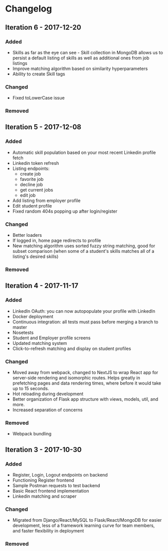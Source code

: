 # Changelog

## Iteration 6 - 2017-12-20

### Added
- Skills as far as the eye can see - Skill collection in MongoDB allows us to persist a default listing of skills as well as additional ones from job listings
- Improve matching algorithm based on similarity hyperparameters
- Ability to create Skill tags


### Changed
- Fixed toLowerCase issue


### Removed

## Iteration 5 - 2017-12-08

### Added
- Automatic skill population based on your most recent Linkedin profile fetch
- Linkedin token refresh
- Listing endpoints: 
  - create job
  - favorite job
  - decline job
  - get current jobs
  - edit job
- Add listing from employer profile
- Edit student profile
- Fixed random 404s popping up after login/register
 

### Changed
- Better loaders
- If logged in, home page redirects to profile
- New matching algorithm uses sorted fuzzy string matching, good for subset comparison (when some of a student's skills matches all of a listing's desired skills)

### Removed


## Iteration 4 - 2017-11-17

### Added
- LinkedIn OAuth: you can now autopopulate your profile with LinkedIn
- Docker deployment
- Continuous integration: all tests must pass before merging a branch to master
- Nosetests
- Student and Employer profile screens
- Updated matching system
- Click-to-refresh matching and display on student profiles

### Changed
- Moved away from webpack, changed to NextJS to wrap React app for server-side rendering and isomorphic routes. Helps greatly in prefetching pages and data rendering times, where before it would take up to 15 seconds. 
- Hot reloading during development
- Better organization of Flask app structure with views, models, util, and more.
- Increased separation of concerns

### Removed
- Webpack bundling

## Iteration 3 - 2017-10-30

### Added
- Register, Login, Logout endpoints on backend
- Functioning Register frontend
- Sample Postman requests to test backend
- Basic React frontend implementation
- Linkedin matching and scraper

### Changed
- Migrated from Django/React/MySQL to Flask/React/MongoDB for easier development, less of a framework learning curve for team members, and faster flexibility in deployment 

### Removed
